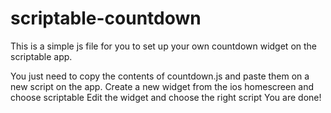 # scriptable-countdown

This is a simple js file for you to set up your own countdown widget on the scriptable app.

You just need to copy the contents of countdown.js and paste them on a new script on the app.
Create a new widget from the ios homescreen and choose scriptable
Edit the widget and choose the right script
You are done!
